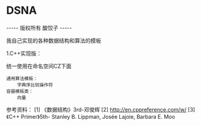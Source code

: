 # DSNA

----- 版权所有 酸饺子 -----

我自己实现的各种数据结构和算法的模板


1.C++实现版：

统一使用在命名空间CZ下面

    通用算法模板：
        字典序比较操作符
    容器模板类：
        向量

参考资料：
[1] 《数据结构》3rd-邓俊辉
[2] http://en.cppreference.com/w/
[3] 《C++ Primer》5th- Stanley B. Lippman, Josée Lajoie, Barbara E. Moo
